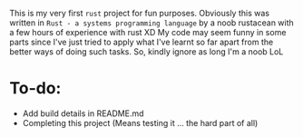 This is my very first `rust` project for fun purposes.
Obviously this was written in  `Rust - a systems programming language` by a noob rustacean with a few hours of experience with rust XD
My code may seem funny in some parts since I've just tried to apply what I've learnt so far apart from the better ways of doing such tasks.
So, kindly ignore as long I'm a noob LoL


# To-do:
* Add build details in README.md
* Completing this project (Means testing it ... the hard part of all)
